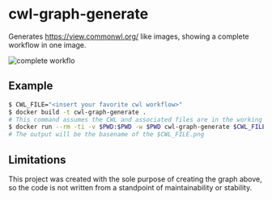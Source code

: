 # cwl-graph-generate

Generates https://view.commonwl.org/ like images, showing a complete workflow in one image.

![complete workflo](https://user-images.githubusercontent.com/6304200/42953526-8f27d446-8b72-11e8-902d-b263bf881846.png)

## Example

```bash
$ CWL_FILE="<insert your favorite cwl workflow>"
$ docker build -t cwl-graph-generate .
# This command assumes the CWL and associated files are in the working directory and a subdirectory of the working directory.
$ docker run --rm -ti -v $PWD:$PWD -w $PWD cwl-graph-generate $CWL_FILE
# The output will be the basename of the $CWL_FILE.png
```

## Limitations

This project was created with the sole purpose of creating the graph above, so the code is not written from a standpoint of maintainability or stability.
